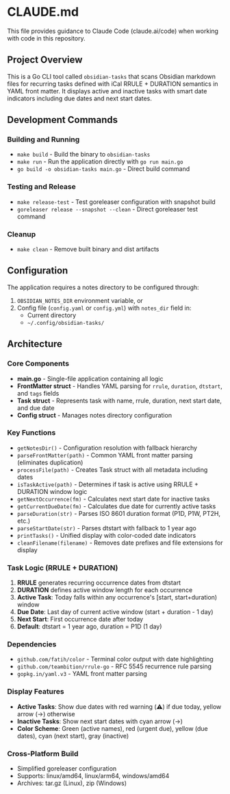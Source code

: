# CLAUDE.md

This file provides guidance to Claude Code (claude.ai/code) when working with code in this repository.

## Project Overview

This is a Go CLI tool called `obsidian-tasks` that scans Obsidian markdown files for recurring tasks defined with iCal RRULE + DURATION semantics in YAML front matter. It displays active and inactive tasks with smart date indicators including due dates and next start dates.

## Development Commands

### Building and Running
- `make build` - Build the binary to `obsidian-tasks`
- `make run` - Run the application directly with `go run main.go`
- `go build -o obsidian-tasks main.go` - Direct build command

### Testing and Release
- `make release-test` - Test goreleaser configuration with snapshot build
- `goreleaser release --snapshot --clean` - Direct goreleaser test command

### Cleanup
- `make clean` - Remove built binary and dist artifacts

## Configuration

The application requires a notes directory to be configured through:
1. `OBSIDIAN_NOTES_DIR` environment variable, or
2. Config file (`config.yaml` or `config.yml`) with `notes_dir` field in:
   - Current directory
   - `~/.config/obsidian-tasks/`

## Architecture

### Core Components
- **main.go** - Single-file application containing all logic
- **FrontMatter struct** - Handles YAML parsing for `rrule`, `duration`, `dtstart`, and `tags` fields
- **Task struct** - Represents task with name, rrule, duration, next start date, and due date
- **Config struct** - Manages notes directory configuration

### Key Functions
- `getNotesDir()` - Configuration resolution with fallback hierarchy
- `parseFrontMatter(path)` - Common YAML front matter parsing (eliminates duplication)
- `processFile(path)` - Creates Task struct with all metadata including dates
- `isTaskActive(path)` - Determines if task is active using RRULE + DURATION window logic
- `getNextOccurrence(fm)` - Calculates next start date for inactive tasks
- `getCurrentDueDate(fm)` - Calculates due date for currently active tasks
- `parseDuration(str)` - Parses ISO 8601 duration format (P1D, P1W, PT2H, etc.)
- `parseStartDate(str)` - Parses dtstart with fallback to 1 year ago
- `printTasks()` - Unified display with color-coded date indicators
- `cleanFilename(filename)` - Removes date prefixes and file extensions for display

### Task Logic (RRULE + DURATION)
1. **RRULE** generates recurring occurrence dates from dtstart
2. **DURATION** defines active window length for each occurrence
3. **Active Task**: Today falls within any occurrence's [start, start+duration) window
4. **Due Date**: Last day of current active window (start + duration - 1 day)
5. **Next Start**: First occurrence date after today
6. **Default**: dtstart = 1 year ago, duration = P1D (1 day)

### Dependencies
- `github.com/fatih/color` - Terminal color output with date highlighting
- `github.com/teambition/rrule-go` - RFC 5545 recurrence rule parsing
- `gopkg.in/yaml.v3` - YAML front matter parsing

### Display Features
- **Active Tasks**: Show due dates with red warning (⚠️) if due today, yellow arrow (→) otherwise
- **Inactive Tasks**: Show next start dates with cyan arrow (→)
- **Color Scheme**: Green (active names), red (urgent due), yellow (due dates), cyan (next start), gray (inactive)

### Cross-Platform Build
- Simplified goreleaser configuration
- Supports: linux/amd64, linux/arm64, windows/amd64
- Archives: tar.gz (Linux), zip (Windows)